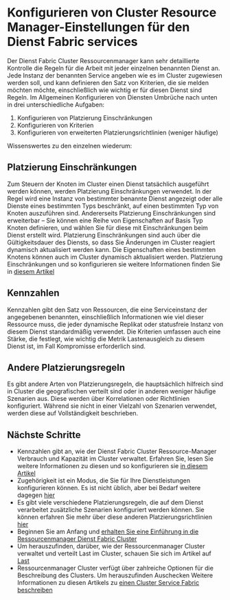 <properties
   pageTitle="Konfigurieren von Diensten mit Dienst Fabric Cluster Ressourcenmanager | Microsoft Azure"
   description="Eine Fabric-Dienst durch Angabe von Kennzahlen, Platzierung Einschränkungen und andere Platzierungsrichtlinien beschrieben."
   services="service-fabric"
   documentationCenter=".net"
   authors="masnider"
   manager="timlt"
   editor=""/>

<tags
   ms.service="Service-Fabric"
   ms.devlang="dotnet"
   ms.topic="article"
   ms.tgt_pltfrm="NA"
   ms.workload="NA"
   ms.date="08/19/2016"
   ms.author="masnider"/>


# <a name="configuring-cluster-resource-manager-settings-for-service-fabric-services"></a>Konfigurieren von Cluster Resource Manager-Einstellungen für den Dienst Fabric services
Der Dienst Fabric Cluster Ressourcenmanager kann sehr detaillierte Kontrolle die Regeln für die Arbeit mit jeder einzelnen benannten Dienst an. Jede Instanz der benannten Service angeben wie es im Cluster zugewiesen werden soll, und kann definieren den Satz von Kriterien, die sie melden möchten möchte, einschließlich wie wichtig er für diesen Dienst sind Regeln. Im Allgemeinen Konfigurieren von Diensten Umbrüche nach unten in drei unterschiedliche Aufgaben:

1. Konfigurieren von Platzierung Einschränkungen
2. Konfigurieren von Kriterien
3. Konfigurieren von erweiterten Platzierungsrichtlinien (weniger häufige)

Wissenswertes zu den einzelnen wiederum:

## <a name="placement-constraints"></a>Platzierung Einschränkungen
Zum Steuern der Knoten im Cluster einen Dienst tatsächlich ausgeführt werden können, werden Platzierung Einschränkungen verwendet. In der Regel wird eine Instanz von bestimmter benannte Dienst angezeigt oder alle Dienste eines bestimmten Typs beschränkt, auf einen bestimmten Typ von Knoten auszuführen sind. Andererseits Platzierung Einschränkungen sind erweiterbar – Sie können eine Reihe von Eigenschaften auf Basis Typ Knoten definieren, und wählen Sie für diese mit Einschränkungen beim Dienst erstellt wird. Platzierung Einschränkungen sind auch über die Gültigkeitsdauer des Diensts, so dass Sie Änderungen im Cluster reagiert dynamisch aktualisiert werden kann. Die Eigenschaften eines bestimmten Knotens können auch im Cluster dynamisch aktualisiert werden. Platzierung Einschränkungen und so konfigurieren sie weitere Informationen finden Sie in [diesem Artikel](service-fabric-cluster-resource-manager-cluster-description.md#placement-constraints-and-node-properties)

## <a name="metrics"></a>Kennzahlen
Kennzahlen gibt den Satz von Ressourcen, die eine Serviceinstanz der angegebenen benannten, einschließlich Informationen wie viel dieser Ressource muss, die jeder dynamische Replikat oder statusfreie Instanz von diesem Dienst standardmäßig verwendet. Die Kriterien umfassen auch eine Stärke, die festlegt, wie wichtig die Metrik Lastenausgleich zu diesem Dienst ist, im Fall Kompromisse erforderlich sind.

## <a name="other-placement-rules"></a>Andere Platzierungsregeln
Es gibt andere Arten von Platzierungsregeln, die hauptsächlich hilfreich sind in Cluster die geografischen verteilt sind oder in anderen weniger häufige Szenarien aus. Diese werden über Korrelationen oder Richtlinien konfiguriert. Während sie nicht in einer Vielzahl von Szenarien verwendet, werden diese auf Vollständigkeit beschrieben.

## <a name="next-steps"></a>Nächste Schritte
- Kennzahlen gibt an, wie der Dienst Fabric Cluster Ressource-Manager Verbrauch und Kapazität im Cluster verwaltet. Erfahren Sie, lesen Sie weitere Informationen zu diesen und so konfigurieren sie [in diesem Artikel](service-fabric-cluster-resource-manager-metrics.md)
- Zugehörigkeit ist ein Modus, die Sie für Ihre Dienstleistungen konfigurieren können. Es ist nicht üblich, aber bei Bedarf weitere dagegen [hier](service-fabric-cluster-resource-manager-advanced-placement-rules-affinity.md)
- Es gibt viele verschiedene Platzierungsregeln, die auf dem Dienst verarbeitet zusätzliche Szenarien konfiguriert werden können. Sie können erfahren Sie mehr über diese anderen Platzierungsrichtlinien [hier](service-fabric-cluster-resource-manager-advanced-placement-rules-placement-policies.md)
- Beginnen Sie am Anfang und [erhalten Sie eine Einführung in die Ressourcenmanager Dienst Fabric Cluster](service-fabric-cluster-resource-manager-introduction.md)
- Um herauszufinden, darüber, wie der Ressourcenmanager Cluster verwaltet und verteilt Last im Cluster, schauen Sie sich im Artikel auf [Last](service-fabric-cluster-resource-manager-balancing.md)
- Ressourcenmanager Cluster verfügt über zahlreiche Optionen für die Beschreibung des Clusters. Um herauszufinden Auschecken Weitere Informationen zu diesen Artikels zu [einen Cluster Service Fabric beschreiben](service-fabric-cluster-resource-manager-cluster-description.md)
